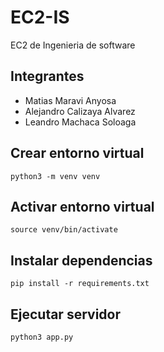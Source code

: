 # EC2-IS
EC2 de Ingenieria de software
## Integrantes
- Matias Maravi Anyosa
- Alejandro Calizaya Alvarez
- Leandro Machaca Soloaga

## Crear entorno virtual
```
python3 -m venv venv
```
## Activar entorno virtual
```
source venv/bin/activate
```

## Instalar dependencias
```
pip install -r requirements.txt
```

## Ejecutar servidor
```
python3 app.py
```